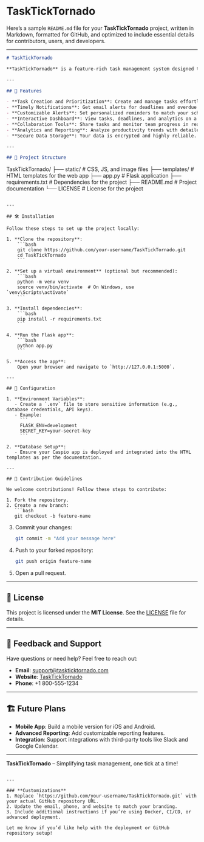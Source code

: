 # TaskTickTornado

Here’s a sample `README.md` file for your **TaskTickTornado** project, written in Markdown, formatted for GitHub, and optimized to include essential details for contributors, users, and developers.

---

```markdown
# TaskTickTornado

**TaskTickTornado** is a feature-rich task management system designed to boost productivity and streamline workflows. With customizable notifications, intuitive dashboards, and secure collaboration tools, TaskTickTornado empowers individuals and teams to manage their tasks effectively.

---

## 🚀 Features

- **Task Creation and Prioritization**: Create and manage tasks effortlessly with options to assign priorities and due dates.
- **Timely Notifications**: Get email alerts for deadlines and overdue tasks.
- **Customizable Alerts**: Set personalized reminders to match your schedule.
- **Interactive Dashboard**: View tasks, deadlines, and analytics on a user-friendly interface.
- **Collaboration Tools**: Share tasks and monitor team progress in real time.
- **Analytics and Reporting**: Analyze productivity trends with detailed task reports.
- **Secure Data Storage**: Your data is encrypted and highly reliable.

---

## 📂 Project Structure

```
TaskTickTornado/
├── static/               # CSS, JS, and image files
├── templates/            # HTML templates for the web app
├── app.py                # Flask application
├── requirements.txt      # Dependencies for the project
├── README.md             # Project documentation
└── LICENSE               # License for the project
```

---

## 🛠️ Installation

Follow these steps to set up the project locally:

1. **Clone the repository**:
    ```bash
    git clone https://github.com/your-username/TaskTickTornado.git
    cd TaskTickTornado
    ```

2. **Set up a virtual environment** (optional but recommended):
    ```bash
    python -m venv venv
    source venv/bin/activate  # On Windows, use `venv\Scripts\activate`
    ```

3. **Install dependencies**:
    ```bash
    pip install -r requirements.txt
    ```

4. **Run the Flask app**:
    ```bash
    python app.py
    ```

5. **Access the app**:
    Open your browser and navigate to `http://127.0.0.1:5000`.

---

## 🔧 Configuration

1. **Environment Variables**:
   - Create a `.env` file to store sensitive information (e.g., database credentials, API keys).
   - Example:
     ```
     FLASK_ENV=development
     SECRET_KEY=your-secret-key
     ```

2. **Database Setup**:
   - Ensure your Caspio app is deployed and integrated into the HTML templates as per the documentation.

---

## 🤝 Contribution Guidelines

We welcome contributions! Follow these steps to contribute:

1. Fork the repository.
2. Create a new branch:
   ```bash
   git checkout -b feature-name
   ```
3. Commit your changes:
   ```bash
   git commit -m "Add your message here"
   ```
4. Push to your forked repository:
   ```bash
   git push origin feature-name
   ```
5. Open a pull request.

---

## 📜 License

This project is licensed under the **MIT License**. See the [LICENSE](LICENSE) file for details.

---

## 💬 Feedback and Support

Have questions or need help? Feel free to reach out:

- **Email**: [support@taskticktornado.com](mailto:support@taskticktornado.com)
- **Website**: [TaskTickTornado](https://www.taskticktornado.com)
- **Phone**: +1 800-555-1234

---

## 🏗️ Future Plans

- **Mobile App**: Build a mobile version for iOS and Android.
- **Advanced Reporting**: Add customizable reporting features.
- **Integration**: Support integrations with third-party tools like Slack and Google Calendar.

---

**TaskTickTornado** – Simplifying task management, one tick at a time!
```

---

### **Customizations**
1. Replace `https://github.com/your-username/TaskTickTornado.git` with your actual GitHub repository URL.
2. Update the email, phone, and website to match your branding.
3. Include additional instructions if you’re using Docker, CI/CD, or advanced deployment.

Let me know if you’d like help with the deployment or GitHub repository setup!
